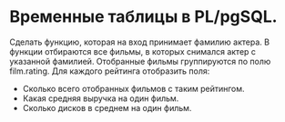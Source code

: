 # Временные таблицы в PL/pgSQL.
Сделать функцию, которая на вход принимает фамилию актера.
В функции отбираются все фильмы, в которых снимался актер с указанной фамилией. Отобранные фильмы группируются по полю film.rating.
Для каждого рейтинга отобразить поля:
- Сколько всего отобранных фильмов с таким рейтингом.
- Какая средняя выручка на один фильм.
- Сколько дисков в среднем на один фильм.